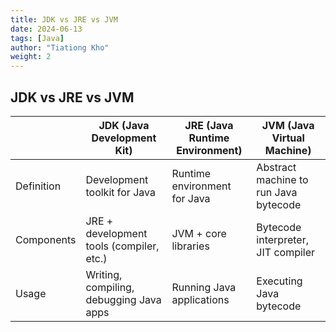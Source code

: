 ```yaml
---
title: JDK vs JRE vs JVM
date: 2024-06-13
tags: [Java]
author: "Tiationg Kho"
weight: 2
---
```


## JDK vs JRE vs JVM

|            | JDK (Java Development Kit)               | JRE (Java Runtime Environment) | JVM (Java Virtual Machine)            |
| ---------- | ---------------------------------------- | ------------------------------ | ------------------------------------- |
| Definition | Development toolkit for Java             | Runtime environment for Java   | Abstract machine to run Java bytecode |
| Components | JRE + development tools (compiler, etc.) | JVM + core libraries           | Bytecode interpreter, JIT compiler    |
| Usage      | Writing, compiling, debugging Java apps  | Running Java applications      | Executing Java bytecode               |